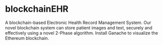 # blockchainEHR
A blockchain-based Electronic Health Record Management System.
Our novel blockchain system can store patient images and text, securely and effectively using a novel 2-Phase algorithm.
Install Ganache to visualize the Ethereum blockchain.
